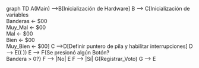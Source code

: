 graph TD
    A(Main) -->B[Inicialización de Hardware]
    B --> C[Inicialización de variables <br /> Banderas <- $00 <br /> Muy_Mal <- $00 <br /> Mal <- $00 <br /> Bien <- $00 <br /> Muy_Bien <- $00]
    C -->D[Definir puntero de pila y habilitar interrupciones]
    D --> E(( ))
    E --> F{Se presionó algún Botón? <br /> Bandera > 0?}
    F --> |No| E
    F --> |Sí| G(Registrar_Voto)
    G --> E

  
